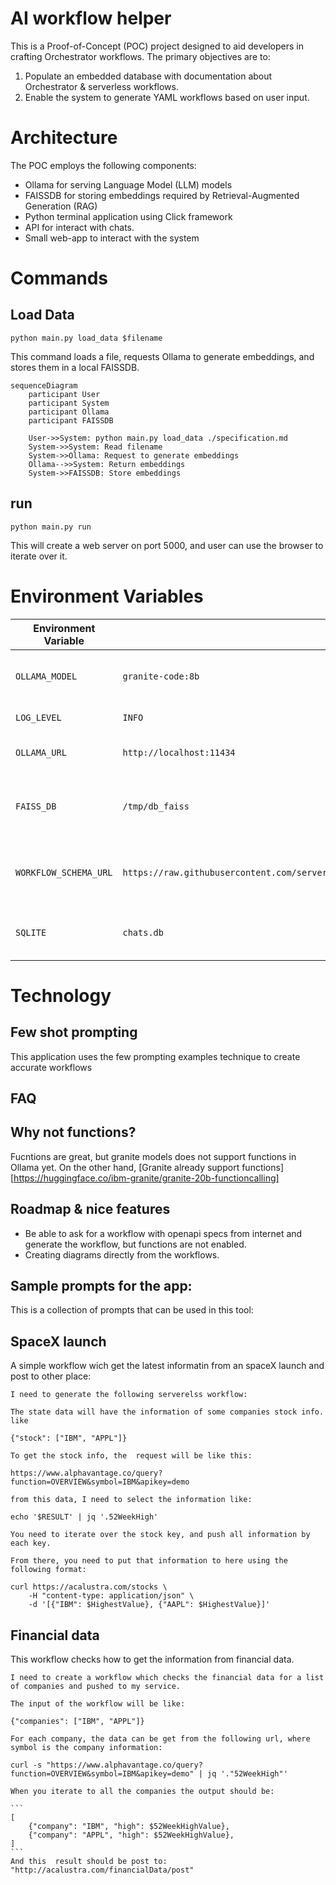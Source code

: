 # AI workflow helper

This is a Proof-of-Concept (POC) project designed to aid developers in crafting
Orchestrator workflows. The primary objectives are to:

1. Populate an embedded database with documentation about Orchestrator & serverless
   workflows.
2. Enable the system to generate YAML workflows based on user input.

# Architecture

The POC employs the following components:

-  Ollama for serving Language Model (LLM) models
-  FAISSDB for storing embeddings required by Retrieval-Augmented Generation
   (RAG)
-  Python terminal application using Click framework
-  API for interact with chats.
-  Small web-app to interact with the system

# Commands

## Load Data

```
python main.py load_data $filename
```

This command loads a file, requests Ollama to generate embeddings, and stores
them in a local FAISSDB.

```mermaid
sequenceDiagram
    participant User
    participant System
    participant Ollama
    participant FAISSDB

    User->>System: python main.py load_data ./specification.md
    System->>System: Read filename
    System->>Ollama: Request to generate embeddings
    Ollama-->>System: Return embeddings
    System->>FAISSDB: Store embeddings
```

## run

```
python main.py run
```

This will create a web server on port 5000, and user can use the browser to
iterate over it.

# Environment Variables

| Environment Variable    | Default Value                                                | Description                                   |
|-------------------------|--------------------------------------------------------------|-----------------------------------------------|
| `OLLAMA_MODEL`          | `granite-code:8b`                                            | Specifies the model used by Ollama.           |
| `LOG_LEVEL`             | `INFO`                                                       | LOG LEVEL information.                        |
| `OLLAMA_URL`            | `http://localhost:11434`                                     | Base URL for Ollama API.                      |
| `FAISS_DB`              | `/tmp/db_faiss`                                              | Path or reference to the local FAISS database.|
| `WORKFLOW_SCHEMA_URL`   | `https://raw.githubusercontent.com/serverlessworkflow/specification/main/schema/workflow.yaml` | URL for the serverless workflow JSON schema. |
| `SQLITE`                | `chats.db`                                                   | path to store previous chats                  |


# Technology

## Few shot prompting

This application uses the few prompting examples technique to create accurate
workflows

## FAQ

## Why not functions?

Fucntions are great, but granite models does not support functions in Ollama
yet. On the other hand, [Granite already support
functions][https://huggingface.co/ibm-granite/granite-20b-functioncalling]


## Roadmap & nice features

- Be able to ask for a workflow with openapi specs from internet and generate
  the workflow, but functions are not enabled.
- Creating diagrams directly from the workflows.


## Sample prompts for the app:

This is a collection of prompts that can be used in this tool:

## SpaceX launch

A simple workflow wich get the latest informatin from an spaceX launch and post
to other place:

~~~
I need to generate the following serverelss workflow:

The state data will have the information of some companies stock info. like

{"stock": ["IBM", "APPL"]}

To get the stock info, the  request will be like this:

https://www.alphavantage.co/query?function=OVERVIEW&symbol=IBM&apikey=demo

from this data, I need to select the information like:

echo '$RESULT' | jq '.52WeekHigh'

You need to iterate over the stock key, and push all information by each key.

From there, you need to put that information to here using the following format:

curl https://acalustra.com/stocks \
    -H "content-type: application/json" \
    -d '[{"IBM": $HighestValue}, {"AAPL": $HighestValue}]'
~~~



## Financial data

This workflow checks how to get the information from financial data.

~~~
I need to create a workflow which checks the financial data for a list of companies and pushed to my service.

The input of the workflow will be like:

{"companies": ["IBM", "APPL"]}

For each company, the data can be get from the following url, where symbol is the company information:

curl -s "https://www.alphavantage.co/query?function=OVERVIEW&symbol=IBM&apikey=demo" | jq '."52WeekHigh"'

When you iterate to all the companies the output should be:

```
[
    {"company": "IBM", "high": $52WeekHighValue},
    {"company": "APPL", "high": $52WeekHighValue},
]
```
And this  result should be post to: "http://acalustra.com/financialData/post"
~~~
